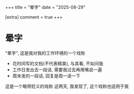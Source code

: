 +++
title = "晕字"
date = "2025-08-29"

[extra]
comment = true
+++

# 晕字

"晕字", 这是我对我的工作环境的一个戏称

- 花时间写的文档(不代表精美), 与其看, 不如问我
- 工作日发出去一段话, 需要我过去再用嘴说一遍
- 周末发的一段话, 回复是周一读一下

这是一个略带贬义的戏称
这两天, 我发现了, 这个戏称也适用于我
